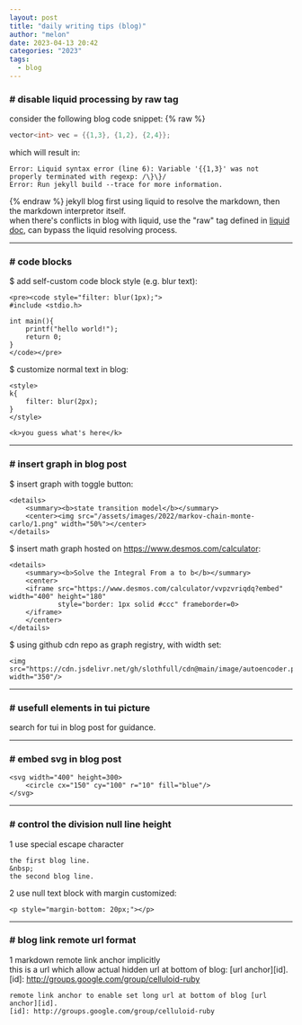 ```yaml
---
layout: post
title: "daily writing tips (blog)"
author: "melon"
date: 2023-04-13 20:42
categories: "2023"
tags:
  - blog
---
```


### # disable liquid processing by raw tag
consider the following blog code snippet:
{% raw %}
```cpp
vector<int> vec = {{1,3}, {1,2}, {2,4}};
```

which will result in:

```text
Error: Liquid syntax error (line 6): Variable '{{1,3}' was not properly terminated with regexp: /\}\}/
Error: Run jekyll build --trace for more information.
```
{% endraw %}
jekyll blog first using liquid to resolve the markdown, then the markdown interpretor itself.  
when there's conflicts in blog with liquid, use the "raw" tag defined in
[liquid doc](https://shopify.github.io/liquid/tags/template/#raw),
can bypass the liquid resolving process.

<hr>

### # code blocks
$ add self-custom code block style (e.g. blur text):

```text
<pre><code style="filter: blur(1px);">
#include <stdio.h>

int main(){
    printf("hello world!");
    return 0;
}
</code></pre>
```

$ customize normal text in blog:

```text
<style>
k{
    filter: blur(2px);
}
</style>

<k>you guess what's here</k>
```

<hr>

### # insert graph in blog post
$ insert graph with toggle button:

```text
<details>
    <summary><b>state transition model</b></summary>
    <center><img src="/assets/images/2022/markov-chain-monte-carlo/1.png" width="50%"></center>
</details>
```

$ insert math graph hosted on https://www.desmos.com/calculator:

```text
<details>
    <summary><b>Solve the Integral From a to b</b></summary>
    <center>
    <iframe src="https://www.desmos.com/calculator/vvpzvriqdq?embed" width="400" height="180"
            style="border: 1px solid #ccc" frameborder=0>
    </iframe>
    </center>
</details>
```

$ using github cdn repo as graph registry, with width set:

```text
<img src="https://cdn.jsdelivr.net/gh/slothfull/cdn@main/image/autoencoder.pdf" width="350"/>
```

<hr>

### # usefull elements in tui picture
search for tui in blog post for guidance.

<hr>

### # embed svg in blog post
```text
<svg width="400" height=300>
    <circle cx="150" cy="100" r="10" fill="blue"/>
</svg>
```

<hr>

### # control the division null line height
1 use special escape character

```text
the first blog line.
&nbsp;
the second blog line.
```

2 use null text block with margin customized:

```text
<p style="margin-bottom: 20px;"></p>
```

<hr>

### # blog link remote url format
1 markdown remote link anchor implicitly  
this is a url which allow actual hidden url at bottom of blog: [url anchor][id].
[id]: http://groups.google.com/group/celluloid-ruby

```text
remote link anchor to enable set long url at bottom of blog [url anchor][id].
[id]: http://groups.google.com/group/celluloid-ruby
```
